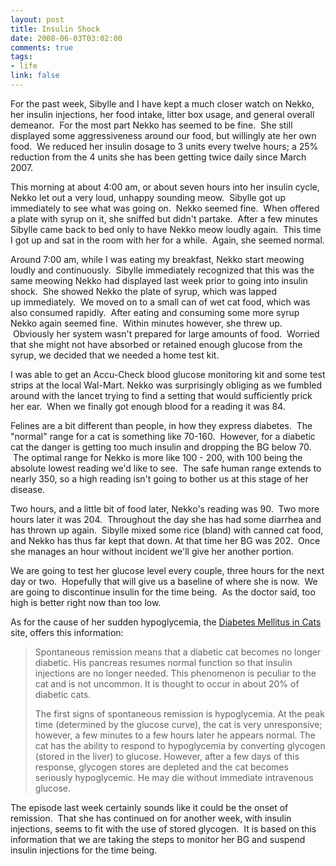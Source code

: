 ```yaml
--- 
layout: post
title: Insulin Shock
date: 2008-06-03T03:02:00
comments: true
tags:
- life
link: false
---
```

For the past week, Sibylle and I have kept a much closer watch on Nekko, her insulin injections, her food intake, litter box usage, and general overall demeanor.  For the most part Nekko has seemed to be fine.  She still displayed some aggressiveness around our food, but willingly ate her own food.  We reduced her insulin dosage to 3 units every twelve hours; a 25% reduction from the 4 units she has been getting twice daily since March 2007.

This morning at about 4:00 am, or about seven hours into her insulin cycle, Nekko let out a very loud, unhappy sounding meow.  Sibylle got up immediately to see what was going on.  Nekko seemed fine.  When offered a plate with syrup on it, she sniffed but didn't partake.  After a few minutes Sibylle came back to bed only to have Nekko meow loudly again.  This time I got up and sat in the room with her for a while.  Again, she seemed normal.

Around 7:00 am, while I was eating my breakfast, Nekko start meowing loudly and continuously.  Sibylle immediately recognized that this was the same meowing Nekko had displayed last week prior to going into insulin shock.  She showed Nekko the plate of syrup, which was lapped up immediately.  We moved on to a small can of wet cat food, which was also consumed rapidly.  After eating and consuming some more syrup Nekko again seemed fine.  Within minutes however, she threw up.  Obviously her system wasn't prepared for large amounts of food.  Worried that she might not have absorbed or retained enough glucose from the syrup, we decided that we needed a home test kit.

I was able to get an Accu-Check blood glucose monitoring kit and some test strips at the local Wal-Mart. Nekko was surprisingly obliging as we fumbled around with the lancet trying to find a setting that would sufficiently prick her ear.  When we finally got enough blood for a reading it was 84.

Felines are a bit different than people, in how they express diabetes.  The "normal" range for a cat is something like 70-160.  However, for a diabetic cat the danger is getting too much insulin and dropping the BG below 70.  The optimal range for Nekko is more like 100 - 200, with 100 being the absolute lowest reading we'd like to see.  The safe human range extends to nearly 350, so a high reading isn't going to bother us at this stage of her disease.

Two hours, and a little bit of food later, Nekko's reading was 90.  Two more hours later it was 204.  Throughout the day she has had some diarrhea and has thrown up again.  Sibylle mixed some rice (bland) with canned cat food, and Nekko has thus far kept that down. At that time her BG was 202.  Once she manages an hour without incident we'll give her another portion.

We are going to test her glucose level every couple, three hours for the next day or two.  Hopefully that will give us a baseline of where she is now.  We are going to discontinue insulin for the time being.  As the doctor said, too high is better right now than too low.

As for the cause of her sudden hypoglycemia, the <a title="Diabetes Mellitus in Cats" href="http://www.sniksnak.com/cathealth/diabetes2.html">Diabetes Mellitus in Cats</a> site, offers this information:
<blockquote>Spontaneous remission means that a diabetic cat becomes no longer diabetic. His pancreas resumes normal function so that insulin injections are no longer needed. This phenomenon is peculiar to the cat and is not uncommon. It is thought to occur in about 20% of diabetic cats.

The first signs of spontaneous remission is hypoglycemia. At the peak time (determined by the glucose curve), the cat is very unresponsive; however, a few minutes to a few hours later he appears normal. The cat has the ability to respond to hypoglycemia by converting glycogen (stored in the liver) to glucose. However, after a few days of this response, glycogen stores are depleted and the cat becomes seriously hypoglycemic. He may die without immediate intravenous glucose.</blockquote>
The episode last week certainly sounds like it could be the onset of remission.  That she has continued on for another week, with insulin injections, seems to fit with the use of stored glycogen.  It is based on this information that we are taking the steps to monitor her BG and suspend insulin injections for the time being.

 
